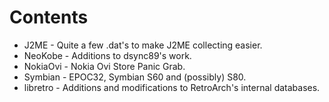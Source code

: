# Contents

* J2ME - Quite a few .dat's to make J2ME collecting easier.
* NeoKobe - Additions to dsync89's work.
* NokiaOvi - Nokia Ovi Store Panic Grab.
* Symbian - EPOC32, Symbian S60 and (possibly) S80.
* libretro - Additions and modifications to RetroArch's internal databases.
